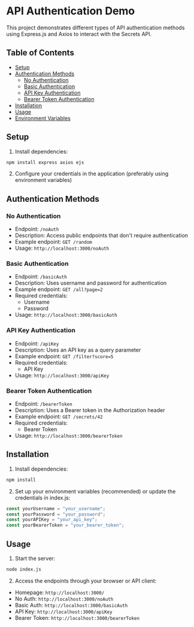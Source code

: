 # API Authentication Demo

This project demonstrates different types of API authentication methods using Express.js and Axios to interact with the Secrets API.

## Table of Contents
- [Setup](#setup)
- [Authentication Methods](#authentication-methods)
  - [No Authentication](#no-authentication)
  - [Basic Authentication](#basic-authentication)
  - [API Key Authentication](#api-key-authentication)
  - [Bearer Token Authentication](#bearer-token-authentication)
- [Installation](#installation)
- [Usage](#usage)
- [Environment Variables](#environment-variables)

## Setup

1. Install dependencies:
```bash
npm install express axios ejs
```

2. Configure your credentials in the application (preferably using environment variables)

## Authentication Methods

### No Authentication
- Endpoint: `/noAuth`
- Description: Access public endpoints that don't require authentication
- Example endpoint: `GET /random`
- Usage: `http://localhost:3000/noAuth`

### Basic Authentication
- Endpoint: `/basicAuth`
- Description: Uses username and password for authentication
- Example endpoint: `GET /all?page=2`
- Required credentials:
  - Username
  - Password
- Usage: `http://localhost:3000/basicAuth`

### API Key Authentication
- Endpoint: `/apiKey`
- Description: Uses an API key as a query parameter
- Example endpoint: `GET /filter?score=5`
- Required credentials:
  - API Key
- Usage: `http://localhost:3000/apiKey`

### Bearer Token Authentication
- Endpoint: `/bearerToken`
- Description: Uses a Bearer token in the Authorization header
- Example endpoint: `GET /secrets/42`
- Required credentials:
  - Bearer Token
- Usage: `http://localhost:3000/bearerToken`

## Installation

1. Install dependencies:
```bash
npm install
```

2. Set up your environment variables (recommended) or update the credentials in index.js:
```javascript
const yourUsername = "your_username";
const yourPassword = "your_password";
const yourAPIKey = "your_api_key";
const yourBearerToken = "your_bearer_token";
```

## Usage

1. Start the server:
```bash
node index.js
```

2. Access the endpoints through your browser or API client:
- Homepage: `http://localhost:3000/`
- No Auth: `http://localhost:3000/noAuth`
- Basic Auth: `http://localhost:3000/basicAuth`
- API Key: `http://localhost:3000/apiKey`
- Bearer Token: `http://localhost:3000/bearerToken`

